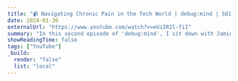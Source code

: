 ```yaml
---
title: "📹 Navigating Chronic Pain in the Tech World | debug:mind | S01E02"
date: 2024-01-30
externalUrl: "https://www.youtube.com/watch?v=eUiIR2l-fiI"
summary: "In this second episode of 'debug:mind', I sit down with Jamie Birch - software engineer based in Japan and TSC Chair of NativeScript - who has bravely navigated the challenges of chronic pain and its impacts on mental health. Join us as we delve into Jamie's personal experiences, discuss strategies for managing mental health in the tech industry, and explore how acceptance plays a crucial role in dealing with chronic pain."
showReadingTime: false
tags: ["YouTube"]
_build:
  render: "false"
  list: "local"
---
```

